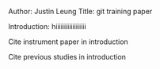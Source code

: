 Author: Justin Leung
Title: git training paper

Introduction:
hiiiiiiiiiiiiiiiiii


Cite instrument paper in introduction


Cite previous studies in introduction
